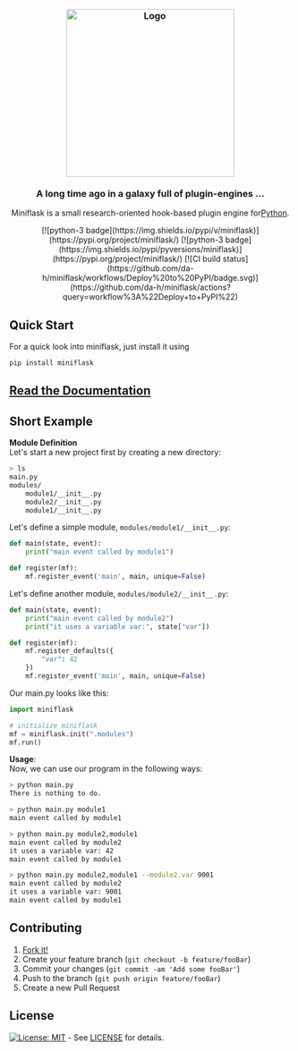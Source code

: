 <h3 align="center">
    <br/>
    <img src="" width="300" alt="Logo"/><br/><br/>
    A long time ago in a galaxy full of plugin-engines ...
</h3>

<p align="center"> 
    Miniflask is a small research-oriented hook-based plugin engine for<a href="https://pypi.org/project/miniflask/">Python</a>.
</p>

<p align="center">
[![python-3 badge](https://img.shields.io/pypi/v/miniflask)](https://pypi.org/project/miniflask/)
[![python-3 badge](https://img.shields.io/pypi/pyversions/miniflask)](https://pypi.org/project/miniflask/)
[![CI build status](https://github.com/da-h/miniflask/workflows/Deploy%20to%20PyPI/badge.svg)](https://github.com/da-h/miniflask/actions?query=workflow%3A%22Deploy+to+PyPI%22)
</p>

## Quick Start

For a quick look into miniflask, just install it using

```bash
pip install miniflask
```

## [Read the Documentation](https://da-h.github.io/miniflask)

## Short Example

**Module Definition**  
Let's start a new project first by creating a new directory:

```bash
> ls
main.py
modules/
    module1/__init__.py
    module2/__init__.py
    module1/__init__.py
```

Let's define a simple module, `modules/module1/__init__.py`:

```python
def main(state, event):
    print("main event called by module1")

def register(mf):
    mf.register_event('main', main, unique=False)
```

Let's define another module, `modules/module2/__init__.py`:

```python
def main(state, event):
    print("main event called by module2")
    print("it uses a variable var:", state["var"])

def register(mf):
    mf.register_defaults({
        "var": 42
    })
    mf.register_event('main', main, unique=False)
```

Our main.py looks like this:

```python
import miniflask

# initialize miniflask
mf = miniflask.init(".modules")
mf.run()
```

**Usage**:  
Now, we can use our program in the following ways:

```sh
> python main.py
There is nothing to do.
```

```sh
> python main.py module1
main event called by module1
```

```sh
> python main.py module2,module1
main event called by module2
it uses a variable var: 42
main event called by module1
```

```sh
> python main.py module2,module1 --module2.var 9001
main event called by module2
it uses a variable var: 9001
main event called by module1
```

## Contributing

1. [Fork it!](https://github.com/da-h/miniflask/fork)
2. Create your feature branch (`git checkout -b feature/fooBar`)
3. Commit your changes (`git commit -am 'Add some fooBar'`)
4. Push to the branch (`git push origin feature/fooBar`)
5. Create a new Pull Request

## License

[![License: MIT](https://img.shields.io/badge/License-MIT-yellow.svg?style=flat-square)](https://opensource.org/licenses/MIT) - See [LICENSE](LICENSE) for details.
